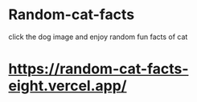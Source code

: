 # Random-cat-facts
click the dog image and enjoy random fun facts of cat


# https://random-cat-facts-eight.vercel.app/
